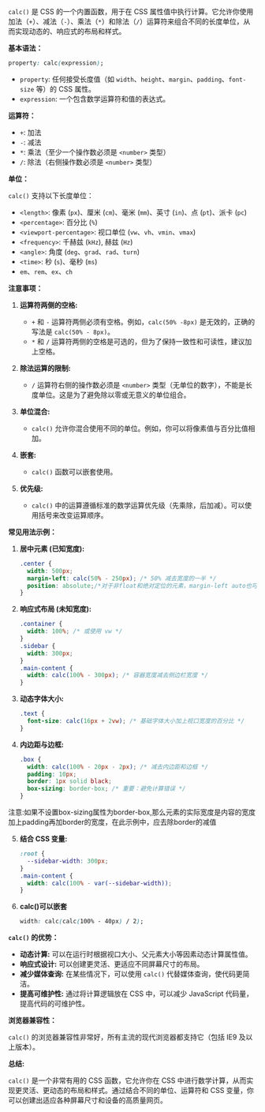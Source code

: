 `calc()` 是 CSS 的一个内置函数，用于在 CSS 属性值中执行计算。它允许你使用加法（`+`）、减法（`-`）、乘法（`*`）和除法（`/`）运算符来组合不同的长度单位，从而实现动态的、响应式的布局和样式。

**基本语法：**

```css
property: calc(expression);
```

*   `property`: 任何接受长度值（如 `width`、`height`、`margin`、`padding`、`font-size` 等）的 CSS 属性。
*   `expression`: 一个包含数学运算符和值的表达式。

**运算符：**

*   `+`: 加法
*   `-`: 减法
*   `*`: 乘法（至少一个操作数必须是 `<number>` 类型）
*   `/`: 除法（右侧操作数必须是 `<number>` 类型）

**单位：**

`calc()` 支持以下长度单位：

*   `<length>`: 像素 (`px`)、厘米 (`cm`)、毫米 (`mm`)、英寸 (`in`)、点 (`pt`)、派卡 (`pc`)
*   `<percentage>`: 百分比 (`%`)
*   `<viewport-percentage>`: 视口单位 (`vw`、`vh`、`vmin`、`vmax`)
*   `<frequency>`: 千赫兹 (`kHz`), 赫兹 (`Hz`)
*   `<angle>`: 角度 (`deg`、`grad`、`rad`、`turn`)
*   `<time>`: 秒 (`s`)、毫秒 (`ms`)
*   `em`、`rem`、`ex`、`ch`

**注意事项：**

1.  **运算符两侧的空格:**
    *   `+` 和 `-` 运算符两侧必须有空格。例如，`calc(50% -8px)` 是无效的，正确的写法是 `calc(50% - 8px)`。
    *   `*` 和 `/` 运算符两侧的空格是可选的，但为了保持一致性和可读性，建议加上空格。

2.  **除法运算的限制:**
    *   `/` 运算符右侧的操作数必须是 `<number>` 类型（无单位的数字），不能是长度单位。这是为了避免除以零或无意义的单位组合。

3.  **单位混合:**
    *   `calc()` 允许你混合使用不同的单位。例如，你可以将像素值与百分比值相加。

4.  **嵌套:**
    *   `calc()` 函数可以嵌套使用。

5.  **优先级:**
    *   `calc()` 中的运算遵循标准的数学运算优先级（先乘除，后加减）。可以使用括号来改变运算顺序。

**常见用法示例：**

1.  **居中元素 (已知宽度):**

    ```css
    .center {
      width: 500px;
      margin-left: calc(50% - 250px); /* 50% 减去宽度的一半 */
      position: absolute;/*对于非float和绝对定位的元素，margin-left auto也可以实现居中*/
    }
    ```

2.  **响应式布局 (未知宽度):**

    ```css
    .container {
      width: 100%; /* 或使用 vw */
    }
    .sidebar {
      width: 300px;
    }
    .main-content {
      width: calc(100% - 300px); /* 容器宽度减去侧边栏宽度 */
    }
    ```

3.  **动态字体大小:**

    ```css
    .text {
      font-size: calc(16px + 2vw); /* 基础字体大小加上视口宽度的百分比 */
    }
    ```

4.  **内边距与边框:**

    ```css
    .box {
      width: calc(100% - 20px - 2px); /* 减去内边距和边框 */
      padding: 10px;
      border: 1px solid black;
      box-sizing: border-box; /* 重要：避免计算错误 */
    }
    ```
注意:如果不设置box-sizing属性为border-box,那么元素的实际宽度是内容的宽度加上padding再加border的宽度，在此示例中，应去除border的减值

5.  **结合 CSS 变量:**

    ```css
    :root {
      --sidebar-width: 300px;
    }
    .main-content {
      width: calc(100% - var(--sidebar-width));
    }
    ```

6. **calc()可以嵌套**
   ```css
   width: calc(calc(100% - 40px) / 2);
   ```
**`calc()` 的优势：**

*   **动态计算:** 可以在运行时根据视口大小、父元素大小等因素动态计算属性值。
*   **响应式设计:** 可以创建更灵活、更适应不同屏幕尺寸的布局。
*   **减少媒体查询:** 在某些情况下，可以使用 `calc()` 代替媒体查询，使代码更简洁。
*   **提高可维护性:** 通过将计算逻辑放在 CSS 中，可以减少 JavaScript 代码量，提高代码的可维护性。

**浏览器兼容性：**

`calc()` 的浏览器兼容性非常好，所有主流的现代浏览器都支持它（包括 IE9 及以上版本）。

**总结:**

`calc()` 是一个非常有用的 CSS 函数，它允许你在 CSS 中进行数学计算，从而实现更灵活、更动态的布局和样式。通过结合不同的单位、运算符和 CSS 变量，你可以创建出适应各种屏幕尺寸和设备的高质量网页。
